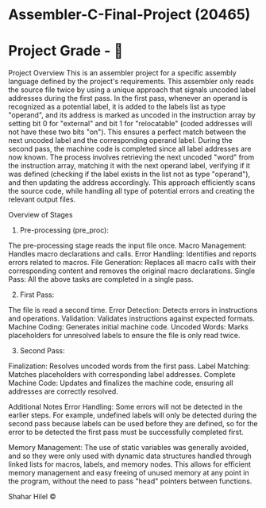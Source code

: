# Assembler-C-Final-Project (20465)
# Project Grade - 💯
Project Overview
This is an assembler project for a specific assembly language defined by the project's requirements.
This assembler only reads the source file twice by using a unique approach that signals uncoded label addresses during the first pass.
In the first pass, whenever an operand is recognized as a potential label, it is added to the labels list as type "operand", and its address is marked as uncoded in the instruction array by setting bit 0 for "external" and bit 1 for "relocatable" (coded addresses will not have these two bits "on"). This ensures a perfect match between the next uncoded label and the corresponding operand label. During the second pass, the machine code is completed since all label addresses are now known. The process involves retrieving the next uncoded "word" from the instruction array, matching it with the next operand label, verifying if it was defined (checking if the label exists in the list not as type "operand"), and then updating the address accordingly.
This approach efficiently scans the source code, while handling all type of potential errors and creating the relevant output files.

Overview of Stages
1. Pre-processing (pre_proc):

The pre-processing stage reads the input file once.
Macro Management: Handles macro declarations and calls.
Error Handling: Identifies and reports errors related to macros.
File Generation: Replaces all macro calls with their corresponding content and removes the original macro declarations.
Single Pass: All the above tasks are completed in a single pass.

2. First Pass:

The file is read a second time.
Error Detection: Detects errors in instructions and operations.
Validation: Validates instructions against expected formats.
Machine Coding: Generates initial machine code.
Uncoded Words: Marks placeholders for unresolved labels to ensure the file is only read twice.

3. Second Pass:

Finalization: Resolves uncoded words from the first pass.
Label Matching: Matches placeholders with corresponding label addresses.
Complete Machine Code: Updates and finalizes the machine code, ensuring all addresses are correctly resolved.

Additional Notes
Error Handling: Some errors will not be detected in the earlier steps.
For example, undefined labels will only be detected during the second pass because labels can be used before they are defined, so for the error to be detected the first pass must be successfully completed first.

Memory Management: The use of static variables was generally avoided, and so they were only used with dynamic data structures handled through linked lists for macros, labels, and memory nodes. This allows for efficient memory management and easy freeing of unused memory at any point in the program, without the need to pass "head" pointers between functions.

Shahar Hilel ©
